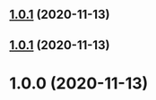 ## [1.0.1](https://github.com/erdDEVcode/connect/compare/v1.0.0...v1.0.1) (2020-11-13)

## [1.0.1](https://github.com/erdDEVcode/connect/compare/v1.0.0...v1.0.1) (2020-11-13)

# 1.0.0 (2020-11-13)
